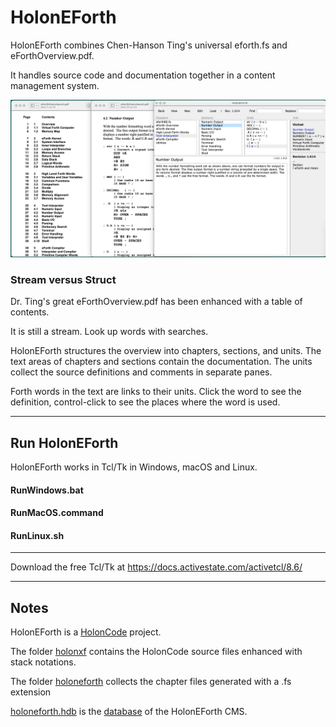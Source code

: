 # HolonEForth

HolonEForth combines Chen-Hanson Ting's universal eforth.fs and eForthOverview.pdf. 

It handles source code and documentation together in a content management system.

   
<img src="./Reference/TOC&HolonEForth.png" alt="HolonEForth" style="zoom:150%;" />



### Stream versus Struct

Dr. Ting's great eForthOverview.pdf has been enhanced with a table of contents. 

It is still a stream. Look up words with searches. 

HolonEForth structures the overview into chapters, sections, and units. The text areas of chapters and sections contain the documentation. 
The units collect the source definitions and comments in separate panes. 

Forth words in the text are links to their units. Click the word to see the definition, control-click to see the places where the word is used.



-------



## Run HolonEForth

HolonEForth works in Tcl/Tk in Windows, macOS and Linux. 

#### RunWindows.bat

#### RunMacOS.command

####  RunLinux.sh

---------------

Download the free Tcl/Tk at https://docs.activestate.com/activetcl/8.6/

---

## Notes

HolonEForth is a [HolonCode](https://github.com/wejgaard/HolonCode) project.

The folder <u>holonxf</u> contains the HolonCode source files enhanced with stack notations.

The folder <u>holoneforth</u> collects the chapter files generated with a .fs extension

<u>holoneforth.hdb</u>  is the <u>database</u> of the HolonEForth CMS.











